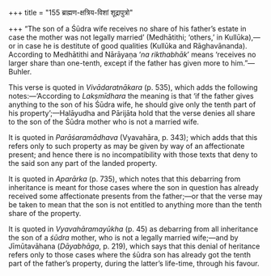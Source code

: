 +++
title = "155 ब्राह्मण-क्षत्रिय-विशां शूद्रापुत्रो"

+++
“The son of a Śūdra wife receives no share of his father’s estate in
case the mother was not legally married’ (Medhātithi; ‘others,’ in
Kullūka),—or in case he is destitute of good qualities (Kullūka and
Rāghavānanda). According to Medhātithi and Nārāyaṇa ‘*na rikthabhāk*’
means ‘receives no larger share than one-tenth, except if the father has
given more to him.”—Buhler.

This verse is quoted in *Vivādaratnākara* (p. 535), which adds the
following notes:—‘According to *Lakṣmīdhara* the meaning is that ‘if the
father gives anything to the son of his Śūdra wife, he should give only
the tenth part of his property’;—Halāyudha and Pārijāta hold that the
verse denies all share to the son of the Śūdra mother who is not a
married wife.

It is quoted in *Parāśaramādhava* (Vyavahāra, p. 343); which adds that
this refers only to such property as may be given by way of an
affectionate present; and hence there is no incompatibility with those
texts that deny to the said son any part of the landed property.

It is quoted in *Aparārka* (p. 735), which notes that this debarring
from inheritance is meant for those cases where the son in question has
already received some affectionate presents from the father;—or that the
verse may be taken to mean that the son is not entitled to anything more
than the tenth share of the property.

It is quoted in *Vyavahāramayūkha* (p. 45) as debarring from all
inheritance the son of a *śūdra* mother, who is not a legally married
wife;—and by Jīmūtavāhana (*Dāyabhāga*, p. 219), which says that this
denial of heritance refers only to those cases where the śūdra son has
already got the tenth part of the father’s property, during the latter’s
life-time, through his favour.


